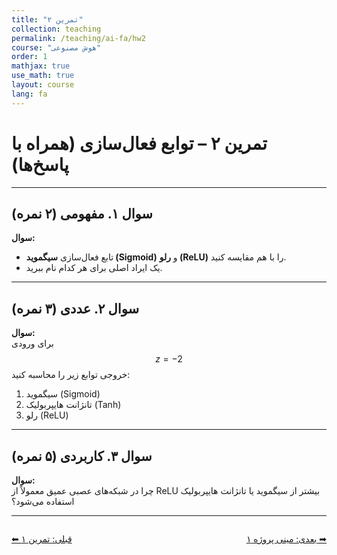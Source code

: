 ```yaml
---
title: "تمرین ۲"
collection: teaching
permalink: /teaching/ai-fa/hw2
course: "هوش مصنوعی"
order: 1
mathjax: true
use_math: true
layout: course
lang: fa
---
```


# تمرین ۲ – توابع فعال‌سازی (همراه با پاسخ‌ها)

---

## سوال ۱. مفهومی (۲ نمره)

**سوال:**  
- تابع فعال‌سازی **سیگموید (Sigmoid)** و **رلو (ReLU)** را با هم مقایسه کنید.  
- یک ایراد اصلی برای هر کدام نام ببرید.  

---

## سوال ۲. عددی (۳ نمره)

**سوال:**  
برای ورودی $$ z = -2 $$ خروجی توابع زیر را محاسبه کنید:  
1. سیگموید (Sigmoid)  
2. تانژانت هایپربولیک (Tanh)  
3. رلو (ReLU)  

---

## سوال ۳. کاربردی (۵ نمره)

**سوال:**  
چرا در شبکه‌های عصبی عمیق معمولاً از ReLU بیشتر از سیگموید یا تانژانت هایپربولیک استفاده می‌شود؟  

---

<div class="lesson-nav" style="display:flex; justify-content:space-between; margin-top:2em;">
  <a class="btn btn--inverse" href="{{ '/teaching/ai/hw1' | relative_url }}">⬅︎ قبلی: تمرین ۱ </a>
  <a class="btn btn--primary" href="{{ '/teaching/ai/hw2' | relative_url }}">بعدی: مینی پروژه ۱ ➡︎</a>
</div>
